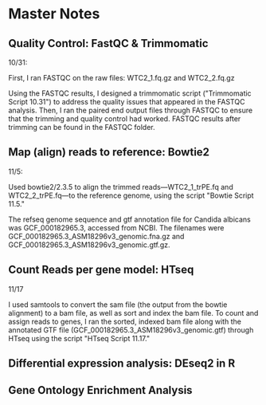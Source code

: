 # Master Notes

## Quality Control: FastQC & Trimmomatic
10/31: 

First, I ran FASTQC on the raw files: WTC2_1.fq.gz and WTC2_2.fq.gz

Using the FASTQC results, I designed a trimmomatic script ("Trimmomatic Script 10.31") to address the quality issues that appeared in the FASTQC analysis. Then, I ran the paired end output files through FASTQC to ensure that the trimming and quality control had worked. FASTQC results after trimming can be found in the FASTQC folder. 

## Map (align) reads to reference: Bowtie2
11/5: 

Used bowtie2/2.3.5 to align the trimmed reads—WTC2_1_trPE.fq and WTC2_2_trPE.fq—to the reference genome, using the script "Bowtie Script 11.5."

The refseq genome sequence and gtf annotation file for Candida albicans was GCF_000182965.3, accessed from NCBI. The filenames were GCF_000182965.3_ASM18296v3_genomic.fna.gz and GCF_000182965.3_ASM18296v3_genomic.gtf.gz. 




## Count Reads per gene model: HTseq
11/17

I used samtools to convert the sam file (the output from the bowtie alignment) to a bam file, as well as sort and index the bam file. To count and assign reads to genes, I ran the sorted, indexed bam file along with the annotated GTF file (GCF_000182965.3_ASM18296v3_genomic.gtf) through HTseq using the script "HTseq Script 11.17."

## Differential expression analysis: DEseq2 in R
## Gene Ontology Enrichment Analysis
